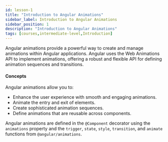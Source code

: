 ```yaml
---
id: lesson-1
title: "Introduction to Angular Animations"
sidebar_label: Introduction to Angular Animations
sidebar_position: 1
description: "Introduction to Angular Animations"
tags: [courses,intermediate-level,Introduction]
---
```

  

Angular animations provide a powerful way to create and manage animations within Angular applications. Angular uses the Web Animations API to implement animations, offering a robust and flexible API for defining animation sequences and transitions.

#### Concepts

Angular animations allow you to:
- Enhance the user experience with smooth and engaging animations.
- Animate the entry and exit of elements.
- Create sophisticated animation sequences.
- Define animations that are reusable across components.

Angular animations are defined in the `@Component` decorator using the `animations` property and the `trigger`, `state`, `style`, `transition`, and `animate` functions from `@angular/animations`.
